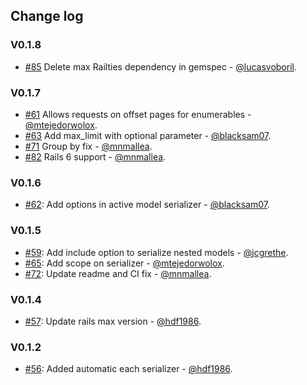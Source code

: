 ## Change log

### V0.1.8
* [#85](https://github.com/Wolox/wor-paginate/pull/85) Delete max Railties dependency in gemspec - [@lucasvoboril](https://github.com/lucasvoboril).

### V0.1.7
* [#61](https://github.com/Wolox/wor-paginate/pull/61) Allows requests on offset pages for enumerables - [@mtejedorwolox](https://github.com/mtejedorwolox).
* [#63](https://github.com/Wolox/wor-paginate/pull/63) Add max_limit with optional parameter - [@blacksam07](https://github.com/blacksam07).
* [#71](https://github.com/Wolox/wor-paginate/pull/71) Group by fix - [@mnmallea](https://github.com/mnmallea).
* [#82](https://github.com/Wolox/wor-paginate/pull/71) Rails 6 support - [@mnmallea](https://github.com/mnmallea).

### V0.1.6
* [#62](https://github.com/Wolox/wor-paginate/pull/62): Add options in active model serializer - [@blacksam07](https://github.com/blacksam07).

### V0.1.5
* [#59](https://github.com/Wolox/wor-paginate/pull/59): Add include option to serialize nested models - [@jcgrethe](https://github.com/jcgrethe).
* [#65](https://github.com/Wolox/wor-paginate/pull/65): Add scope on serializer - [@mtejedorwolox](https://github.com/mtejedorwolox).
* [#72](https://github.com/Wolox/wor-paginate/pull/72): Update readme and CI fix - [@mnmallea](https://github.com/mnmallea).

### V0.1.4
* [#57](https://github.com/Wolox/wor-paginate/pull/57): Update rails max version - [@hdf1986](https://github.com/hdf1986).

### V0.1.2
* [#56](https://github.com/Wolox/wor-paginate/pull/56): Added automatic each serializer - [@hdf1986](https://github.com/hdf1986).

